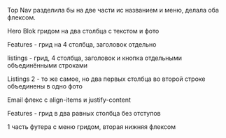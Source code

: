 Top Nav разделила бы на две части ис названием и меню, делала оба флексом.

Hero Blok гридом на два столбца с текстом и фото

Features - грид на 4 столбца, заголовок отдельно

listings - грид, 4 столбца, заголовок и кнопка отдельными объединёнными строками

Listings 2 - то же самое, но два первых столбца во второй строке объединены в одно фото

Email флекс с align-items и justify-content

Features - грид в два равных столбца без отступов

1 часть футера с меню гридом, вторая нижняя флексом